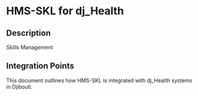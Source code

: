 # HMS-SKL for dj_Health

## Description

Skills Management

## Integration Points

This document outlines how HMS-SKL is integrated with dj_Health systems in Djibouti.
